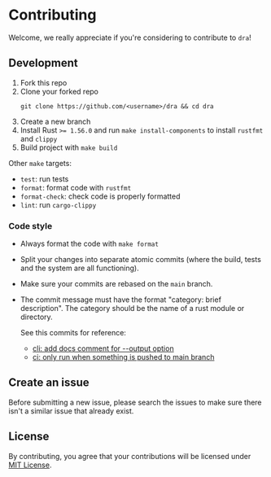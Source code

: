 # Contributing

Welcome, we really appreciate if you're considering to contribute to `dra`!

## Development

1. Fork this repo
2. Clone your forked repo
   ```
   git clone https://github.com/<username>/dra && cd dra
   ```
3. Create a new branch
4. Install Rust `>= 1.56.0` and run `make install-components` to install `rustfmt` and `clippy`
5. Build project with `make build`

Other `make` targets:

- `test`: run tests
- `format`: format code with `rustfmt`
- `format-check`: check code is properly formatted
- `lint`:  run `cargo-clippy`

### Code style

- Always format the code with `make format`
- Split your changes into separate atomic commits (where the build, tests and the system are
  all functioning).
- Make sure your commits are rebased on the `main` branch.
- The commit message must have the format "category: brief description". The category should be the name of a rust
  module or directory.

  See this commits for reference:
    - [cli: add docs comment for --output option](https://github.com/devmatteini/dra/commit/8412dd1dcb16df3c489441d39a1774f7a8b2a495)
    - [ci: only run when something is pushed to main branch ](https://github.com/devmatteini/dra/commit/ad598100c73a2c2dd3a8195fb0364fe8b2bdeb35)

## Create an issue

Before submitting a new issue, please search the issues to make sure there isn't a similar issue that already exist.

## License

By contributing, you agree that your contributions will be licensed under [MIT License](LICENSE).